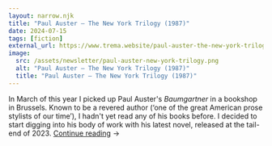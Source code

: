 ```yaml
---
layout: narrow.njk
title: "Paul Auster – The New York Trilogy (1987)"
date: 2024-07-15
tags: [fiction]
external_url: https://www.trema.website/paul-auster-the-new-york-trilogy-1987?ref=daniel.pizza
image:
  src: /assets/newsletter/paul-auster-new-york-trilogy.png
  alt: "Paul Auster – The New York Trilogy (1987)"
  title: "Paul Auster – The New York Trilogy (1987)"
---
```


In March of this year I picked up Paul Auster's _Baumgartner_ in a bookshop in Brussels. Known to be a revered author (‘one of the great American prose stylists of our time’), I hadn't yet read any of his books before. I decided to start digging into his body of work with his latest novel, released at the tail-end of 2023. <a href="{{ external_url }}" title="Read my recommendation for The New York Trilogy by Paul Auster" rel="external" target="_blank">Continue reading</a> →